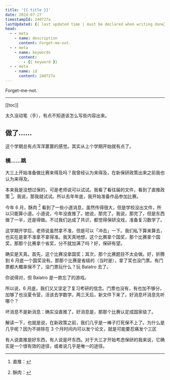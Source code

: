 ```yaml
---
title: '{{ title }}'
date: 2024-07-27
timestampId: 240727a
lastUpdated: {{ last updated time | must be declared when writing done}}
head:
  - - meta
    - name: description
      content: Forget-me-not.
  - - meta
    - name: keywords
      content:
        - {{ keyword }}
  - - meta
    - name: id
      content: 240727a
---
```


Forget-me-not.

---

[[toc]]

太久没动笔（手），有点不知道该怎么写些内容出来。

## 做了……

这个学期总有点浑浑噩噩的感觉。其实从上个学期开始就有点了。

### 横……跳

大三上开始准备做比赛来得及吗？我曾经认为来得及，在新保研政策出来之前我也认为来得及。

本来我是没想过保的，可是老师说可以试试。我看了看往届的文件，看到了直推政策 [^1]。我说，那我就试试。所以去年年底，我开始准备作品参加比赛。

今年 6 月，酥肉 [^2] 看到了一些小道消息，虽然传得很大，但是学校没出文件，所以只能算小道。小道说，今年没直推了。她说，那完了。我说，那完了，但是东西做了一半，还是得做。不过我们达成了共识，都觉得保研没戏，准备复习数学了。

这学期开学后，老师说虽然拿不准，但是可以「冲击」一下。我们私下算来算去，也实在是拿不准拿不拿得准。我天真地想，这个比赛拿个国奖，那个比赛拿个国奖，那那个比赛拿个省奖，分不就加满了吗？好，保研有望。

确实是天真。首先，这个比赛没拿国奖；其次，那个比赛题目不太会做。好，折腾到 6 月底一个国奖没有。那那个比赛是省级的（当时是），拿了奖也没门票。有门票都大概率保不了，没门票玩什么？玩 Balatro 去了。

你说得对，但 Balatro 是一款忘了的游戏。

所以说，6 月底，我们又又坚定了复习考研的信念。门票也没有，有也加不够分，加够了也没夏令营，活该去学数学。两三天后，新文件下来了。好消息坏消息先听哪个？

坏消息不是新消息：确实没直推了。好消息是，那那个比赛认定成国家级了。

解读一下，也就是说，在新政策之前，我们几乎是一棒子打死保不上了。为什么是几乎呢？因为不排除在 3 个月时间内可以发个论文，就是可能要忍痛发个三区

有人说直推是好东西，有人说是坏东西。对于大三才开始考虑保研的我来说，它确实是一个很有效的途径，或者说几乎是唯一的途径。

[^1]: 直推：
[^2]: 酥肉：
